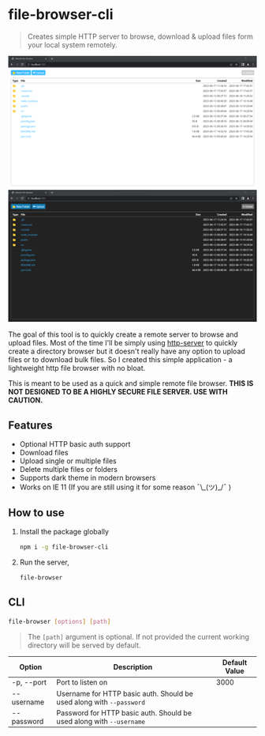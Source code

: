 # file-browser-cli

> Creates simple HTTP server to browse, download & upload files form your local system remotely.

![Light Theme](.resources/screenshot-01.png)
![Dark Theme](.resources/screenshot-02.png)

The goal of this tool is to quickly create a remote server to browse and upload files. Most of the time I'll be simply using [http-server](https://www.npmjs.com/package/http-server) to quickly create a directory browser but it doesn't really have any option to upload files or to download bulk files. So I created this simple application - a lightweight http file browser with no bloat.

This is meant to be used as a quick and simple remote file browser. **THIS IS NOT DESIGNED TO BE A HIGHLY SECURE FILE SERVER. USE WITH CAUTION.**

## Features

- Optional HTTP basic auth support
- Download files
- Upload single or multiple files
- Delete multiple files or folders
- Supports dark theme in modern browsers
- Works on IE 11 (If you are still using it for some reason ¯\\\_(ツ)\_/¯ )

## How to use

1. Install the package globally
   ```sh
   npm i -g file-browser-cli
   ```
2. Run the server,
   ```sh
   file-browser
   ```

## CLI

```sh
file-browser [options] [path]
```

> The `[path]` argument is optional. If not provided the current working directory will be served by default.

| Option     | Description                                                          | Default Value |
| ---------- | -------------------------------------------------------------------- | ------------- |
| -p, --port | Port to listen on                                                    | 3000          |
| --username | Username for HTTP basic auth. Should be used along with `--password` |               |
| --password | Password for HTTP basic auth. Should be used along with `--username` |               |
